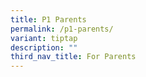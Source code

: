 ```yaml
---
title: P1 Parents
permalink: /p1-parents/
variant: tiptap
description: ""
third_nav_title: For Parents
---
```

